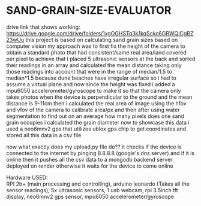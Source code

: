# SAND-GRAIN-SIZE-EVALUATOR
drive link that shows working: https://drive.google.com/drive/folders/1xgOGHSTq3k1kqSckc6GRWQICgBZ23wUu
this project is based on calculating sand grain sizes  based on computer vision 
my approach was to first fix the height of the camera to obtain a standard photo that had consistent/same real area/land covered per pixel 
to achieve that i placed 5 ultrasonic sensors at the back and sorted their readings in an array and calculated the mean distance taking only those readings into account that were in the range of median/1.5 to median*1.5 because dune beaches have irregular surface so i had to assume a virtual plane and now since the height was fixed i added a mpu6050 accelerometer/gyroscope to make it so that the camera only takes photos when the device is perpendicular to the ground and the mean distance is 9-11cm then i calculated the real area of image using the hfov and vfov of the camera to calibrate area/px and then after using water segmentation to find out on an average how many pixels does one sand grain occupies i calculated the grain diameter 
now to showcase  this data i used a neo6mnv2 gps that utilizes ublox gps chip to get coordinates and stored all this data in a csv file 

now what exactly does my upload.py file do??
 it checks if the device is connected to the internet by pinging 8.8.8.8 (google's dns server) and if it is online then it pushes all the csv data to a mongodb backend server deployed on render otherwise it waits for the device to come online 

 Hardware USED:  
    RPI 2b+ (main processing and controlling),
    arduino leonardo (Takes all the sensor readings),
    5x ultrasonic sensors,
    1 usb webcam,
    rpi 3.5inch tft display,
    neo6mnv2 gps sensor,
    mpu6050 accelerometer/gyroscope
    
    
